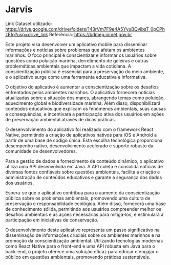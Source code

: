 # Jarvis

Link Dataset utilizado: https://drive.google.com/drive/folders/143rVm7F9e4A5YyuBQvibsT_0pCPhzEfq?usp=drive_link
Referência: https://bdmep.inmet.gov.br

Este projeto visa desenvolver um aplicativo mobile para disseminar informações e notícias sobre problemas que afetam os ambientes marinhos. O foco principal é conscientizar e informar os usuários sobre questões como poluição marinha, derretimento de geleiras e outras problemáticas ambientais que impactam a vida cotidiana. A conscientização pública é essencial para a preservação do meio ambiente, e o aplicativo surge como uma ferramenta educativa e informativa.

O objetivo do aplicativo é aumentar a conscientização sobre os desafios enfrentados pelos ambientes marinhos. O aplicativo fornecerá notícias atualizadas sobre a situação dos mares, abrangendo temas como poluição, aquecimento global e biodiversidade marinha. Além disso, disponibilizará conteúdos educativos que explicam os fenômenos ambientais, suas causas e consequências, e incentivará a participação ativa dos usuários em ações de preservação ambiental através de dicas práticas.

O desenvolvimento do aplicativo foi realizado com o framework React Native, permitindo a criação de aplicativos nativos para iOS e Android a partir de uma base de código única. Esta escolha tecnológica proporciona desempenho nativo, desenvolvimento acelerado e suporte robusto da comunidade de desenvolvedores.

Para a gestão de dados e fornecimento de conteúdo dinâmico, o aplicativo utiliza uma API desenvolvida em Java. A API coleta e consolida notícias de diversas fontes confiáveis sobre questões ambientais, facilita a criação e administração de conteúdos educativos e garante a segurança dos dados dos usuários.

Espera-se que o aplicativo contribua para o aumento da conscientização pública sobre os problemas ambientais, promovendo uma cultura de preservação e responsabilidade ecológica. Além disso, fornecerá uma base de conhecimento sólida, permitindo aos usuários compreender melhor os desafios ambientais e as ações necessárias para mitigá-los, e estimulará a participação em iniciativas de conservação.

O desenvolvimento deste aplicativo representa um passo significativo na disseminação de informações cruciais sobre os ambientes marinhos e na promoção da conscientização ambiental. Utilizando tecnologias modernas como React Native para o front-end e uma API robusta em Java para o back-end, o projeto oferece uma solução eficaz para educar e engajar o público em questões ambientais, promovendo práticas sustentáveis.


